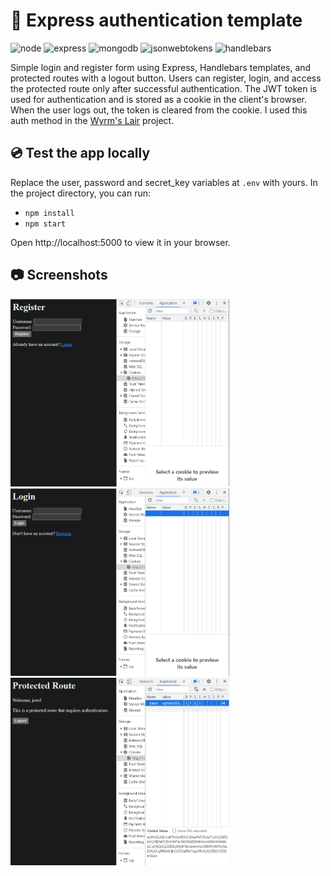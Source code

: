 # 🔑 Express authentication template
<img src="https://img.shields.io/badge/Node.js-43853D?style=for-the-badge&logo=node.js&logoColor=white" alt="node" style="max-width: 100%;"> <img src="https://img.shields.io/badge/Express-000000?style=for-the-badge&logo=express&logoColor=white" alt="express" style="max-width: 100%;"> <img src="https://img.shields.io/badge/MongoDB-47A248?style=for-the-badge&logo=mongodb&logoColor=white" alt="mongodb" style="max-width: 100%;"> <img src="https://img.shields.io/badge/JWT-000000?style=for-the-badge&logo=jsonwebtokens&logoColor=white" alt="jsonwebtokens" style="max-width: 100%;"> <img src="https://img.shields.io/badge/handlebars-AF4B0C?style=for-the-badge&logo=handlebarsdotjs&logoColor=white" alt="handlebars" style="max-width: 100%;">

Simple login and register form using Express, Handlebars templates, and protected routes with a logout button. Users can register, login, and access the protected route only after successful authentication. The JWT token is used for authentication and is stored as a cookie in the client's browser. When the user logs out, the token is cleared from the cookie. I used this auth method in the [Wyrm's Lair](https://github.com/JoelEncinas/Wyrms-lair) project.

## 💿 Test the app locally

Replace the user, password and secret_key variables at `.env` with yours. In the project directory, you can run:

- `npm install`
- `npm start`

Open http://localhost:5000 to view it in your browser.

## 📷 Screenshots
<img src="https://github.com/JoelEncinas/Express-auth-template/blob/main/demo_img/register.PNG" alt="demo" width="350" height="300"/> <img src="https://github.com/JoelEncinas/Express-auth-template/blob/main/demo_img/login.PNG" alt="demo" width="350" height="300"/> <img src="https://github.com/JoelEncinas/Express-auth-template/blob/main/demo_img/protected.PNG" alt="demo" width="350" height="300"/>

